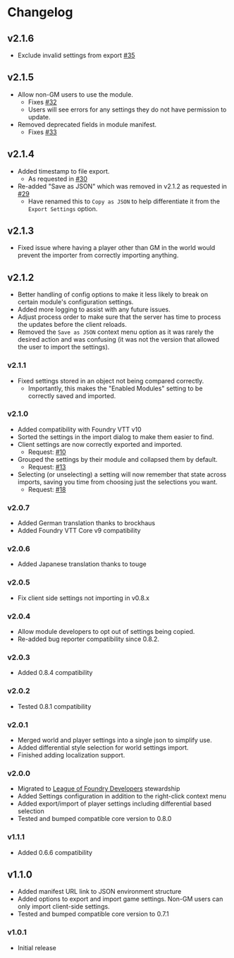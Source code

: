 # Changelog

## v2.1.6

- Exclude invalid settings from export [#35](https://github.com/League-of-Foundry-Developers/foundryvtt-forien-copy-environment/issues/35)

## v2.1.5

- Allow non-GM users to use the module.
  - Fixes [#32](https://github.com/League-of-Foundry-Developers/foundryvtt-forien-copy-environment/issues/32)
  - Users will see errors for any settings they do not have permission to update.
- Removed deprecated fields in module manifest.
  - Fixes [#33](https://github.com/League-of-Foundry-Developers/foundryvtt-forien-copy-environment/issues/33)

## v2.1.4

- Added timestamp to file export.
  - As requested in [#30](https://github.com/League-of-Foundry-Developers/foundryvtt-forien-copy-environment/issues/30)
- Re-added "Save as JSON" which was removed in v2.1.2 as requested in [#29](https://github.com/League-of-Foundry-Developers/foundryvtt-forien-copy-environment/issues/29)
  - Have renamed this to `Copy as JSON` to help differentiate it from the `Export Settings` option.

## v2.1.3

- Fixed issue where having a player other than GM in the world would prevent the importer from correctly importing anything.

## v2.1.2

* Better handling of config options to make it less likely to break on certain module's configuration settings.
* Added more logging to assist with any future issues.
* Adjust process order to make sure that the server has time to process the updates before the client reloads.
* Removed the `Save as JSON` context menu option as it was rarely the desired action and was confusing (it was not the version that allowed the user to import the settings).

### v2.1.1

* Fixed settings stored in an object not being compared correctly.
  * Importantly, this makes the "Enabled Modules" setting to be correctly saved and imported.

### v2.1.0

* Added compatibility with Foundry VTT v10
* Sorted the settings in the import dialog to make them easier to find.
* Client settings are now correctly exported and imported.
  * Request: [#10](https://github.com/League-of-Foundry-Developers/foundryvtt-forien-copy-environment/issues/10)
* Grouped the settings by their module and collapsed them by default.
  * Request: [#13](https://github.com/League-of-Foundry-Developers/foundryvtt-forien-copy-environment/issues/13)
* Selecting (or unselecting) a setting will now remember that state across imports, saving you time from choosing just the selections you want.
  * Request: [#18](https://github.com/League-of-Foundry-Developers/foundryvtt-forien-copy-environment/issues/18)

### v2.0.7

* Added German translation thanks to brockhaus
* Added Foundry VTT Core v9 compatibility

### v2.0.6

* Added Japanese translation thanks to touge

### v2.0.5

* Fix client side settings not importing in v0.8.x

### v2.0.4

* Allow module developers to opt out of settings being copied.
* Re-added bug reporter compatibility since 0.8.2.

### v2.0.3

* Added 0.8.4 compatibility

### v2.0.2

* Tested 0.8.1 compatibility

### v2.0.1

* Merged world and player settings into a single json to simplify use.
* Added differential style selection for world settings import.
* Finished adding localization support.

### v2.0.0

* Migrated to [League of Foundry Developers](https://discord.gg/gzemMfHURH) stewardship
* Added Settings configuration in addition to the right-click context menu
* Added export/import of player settings including differential based selection
* Tested and bumped compatible core version to 0.8.0

### v1.1.1

* Added 0.6.6 compatibility 

## v1.1.0
* Added manifest URL link to JSON environment structure
* Added options to export and import game settings. Non-GM users can only import client-side settings.
* Tested and bumped compatible core version to 0.7.1

### v1.0.1
* Initial release
